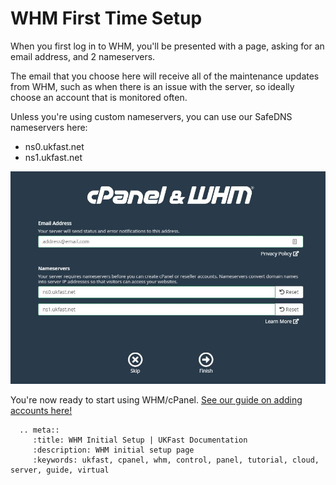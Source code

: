 # WHM First Time Setup

When you first log in to WHM, you'll be presented with a page, asking for an email address, and 2 nameservers. 

The email that you choose here will receive all of the maintenance updates from WHM, such as when there is an issue with the server, so ideally choose an account that is monitored often.

Unless you're using custom nameservers, you can use our SafeDNS nameservers here:
* ns0.ukfast.net
* ns1.ukfast.net

![Initial Setup Page](files/whm_initial_setup.JPG)

You're now ready to start using WHM/cPanel. [See our guide on adding accounts here!](/operatingsystems/linux/controlpanels/cpanel_add_account.html)

```eval_rst
  .. meta::
     :title: WHM Initial Setup | UKFast Documentation
     :description: WHM initial setup page
     :keywords: ukfast, cpanel, whm, control, panel, tutorial, cloud, server, guide, virtual

